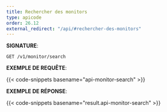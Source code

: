```yaml
---
title: Rechercher des monitors
type: apicode
order: 26.12
external_redirect: "/api/#rechercher-des-monitors"
---
```


**SIGNATURE**:

`GET /v1/monitor/search`

**EXEMPLE DE REQUÊTE**:

{{< code-snippets basename="api-monitor-search" >}}

**EXEMPLE DE RÉPONSE**:

{{< code-snippets basename="result.api-monitor-search" >}}
